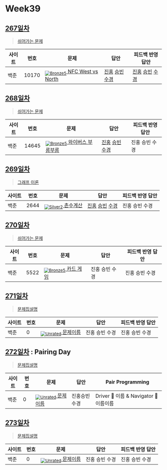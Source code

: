 <!-- tier 리스트 S -->
[Unrated]: https://user-images.githubusercontent.com/33937365/126247607-85783912-c11a-4d50-ac36-8cc7dcb75cd2.png
[Bronze5]: https://user-images.githubusercontent.com/33937365/126247611-e362d727-17a4-4737-a232-5827e185ab7c.png
[Bronze4]: https://user-images.githubusercontent.com/33937365/126247612-89cbc675-e1d4-43a2-950b-1cb014dca697.png
[Bronze3]: https://user-images.githubusercontent.com/33937365/126247613-b8408610-7bc4-40f8-804f-a30a45ddbb68.png
[Bronze2]: https://user-images.githubusercontent.com/33937365/126247614-d85dc6ff-a520-4c00-82bd-eb593b156bd8.png
[Bronze1]: https://user-images.githubusercontent.com/33937365/126247616-04b2ab30-9891-4b7b-8cb4-38e99b97e834.png
[Silver5]: https://user-images.githubusercontent.com/33937365/126247618-38c5c905-672b-4d75-808e-8a7d45ea577d.png
[Silver4]: https://user-images.githubusercontent.com/33937365/126247620-ba2d1b96-b0aa-4b88-80c5-71569c69bbc3.png
[Silver3]: https://user-images.githubusercontent.com/33937365/126247621-1b55b7f4-3a79-4348-8a63-f00c1813853e.png
[Silver2]: https://user-images.githubusercontent.com/33937365/126247622-a83b30a9-6618-4593-b775-6f6730afd3f6.png
[Silver1]: https://user-images.githubusercontent.com/33937365/126247625-8d82f8ab-6f95-4ef8-a243-be31f548596e.png
[Gold5]: https://user-images.githubusercontent.com/33937365/126247627-2979d4d5-915a-4c4e-adb7-c171f9bafe28.png
[Gold4]: https://user-images.githubusercontent.com/33937365/126247629-b24e1e24-4579-450f-bc3c-f166361091dd.png

<!-- tier 리스트 E -->

# Week39

## [267일차](Day267)

> [쉬어가는 문제](https://www.acmicpc.net/group/workbook/view/9797/37628)

| 사이트 | 번호 | 문제                                       | 답안           | 피드백 반영 답안 |
| ------ | ---- | ------------------------------------------ | -------------- | ---------------- |
| 백준   | 10170 | [<sub>![Bronze5]</sub> NFC West vs North](https://www.acmicpc.net/problem/10170) | [진홍](Day267/boj10170_kjh.py) [승빈](Day267/boj10170_wsb.java) [수경](Day267/boj10170_hsk.js) | [진홍](Day267/boj10170_kjh.py) [승빈](Day267/boj10170_wsb.java) [수경](Day267/boj10170_hsk.js)   |

## [268일차](Day268)

> [쉬어가는 문제](https://www.acmicpc.net/group/workbook/view/9797/37658)

| 사이트 | 번호 | 문제                                       | 답안           | 피드백 반영 답안 |
| ------ | ---- | ------------------------------------------ | -------------- | ---------------- |
| 백준   | 14645 | [<sub>![Bronze5]</sub> 와이버스 부릉부릉](https://www.acmicpc.net/problem/14645) | [진홍](Day268/boj14645_kjh.py) [승빈](Day268/boj14645_wsb.java) [수경](Day268/boj14645_hsk.js) | 진홍 승빈 수경   |

## [269일차](Day269)

> [그래프 이론](https://www.acmicpc.net/group/workbook/view/9797/37670)

| 사이트 | 번호 | 문제                                       | 답안           | 피드백 반영 답안 |
| ------ | ---- | ------------------------------------------ | -------------- | ---------------- |
| 백준   | 2644 | [<sub>![Silver2]</sub> 촌수계산](https://www.acmicpc.net/problem/2644) | [진홍](Day269/boj2644_kjh.java) [승빈](Day269/boj2644_wsb.java) [수경](Day269/boj2644_hsk.js) | 진홍 승빈 수경   |

## [270일차](Day270)

> [쉬어가는 문제](https://www.acmicpc.net/group/workbook/view/9797/37676)

| 사이트 | 번호 | 문제                                       | 답안           | 피드백 반영 답안 |
| ------ | ---- | ------------------------------------------ | -------------- | ---------------- |
| 백준   | 5522 | [<sub>![Bronze5]</sub> 카드 게임](https://www.acmicpc.net/problem/5522) | 진홍 승빈 수경 | 진홍 승빈 수경   |

## [271일차](Day271)

> [문제집설명](문제집링크)

| 사이트 | 번호 | 문제                                       | 답안           | 피드백 반영 답안 |
| ------ | ---- | ------------------------------------------ | -------------- | ---------------- |
| 백준   | 0    | [<sub>![Unrated]</sub> 문제이름](문제링크) | 진홍 승빈 수경 | 진홍 승빈 수경   |

## [272일차](Day272) : Pairing Day

> [문제집설명](문제집링크)

| 사이트 | 번호 | 문제                                       | 답안         | Pair Programming                       |
| ------ | ---- | ------------------------------------------ | ------------ | -------------------------------------- |
| 백준   | 0    | [<sub>![Unrated]</sub> 문제이름](문제링크) | 진홍승빈수경 | Driver 🚗 이름 & Navigator 🧭 이름이름 |


## [273일차](Day273)

> [문제집설명](문제집링크)

| 사이트 | 번호 | 문제                                       | 답안           | 피드백 반영 답안 |
| ------ | ---- | ------------------------------------------ | -------------- | ---------------- |
| 백준   | 0    | [<sub>![Unrated]</sub> 문제이름](문제링크) | 진홍 승빈 수경 | 진홍 승빈 수경   |
